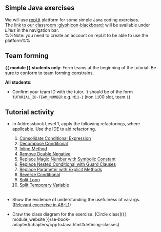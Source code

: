 <box>

## Simple Java exercises

We will use [repl.it](https://repl.it/) platform for some simple Java coding exercises.<br>
The [link to our classroom :glyphicon-blackboard:](https://repl.it/classroom/invite/5Nfgumx) will be available under *Links* in the navigation bar.<br>
%%Note: you need to create an account on repl.it to be able to use the platform%%

</box>

## Team forming

**{{ module }} students only**: Form teams at the beginning of the tutorial. Be sure to conform to team forming constrains.

<panel src="../../admin/project-teams.md#main" header="Admin {{ icon_embedding }} Team Forming :star:" minimized />

**All students**: 
* Confirm your team ID with the tutor. It should be of the form `TUTORIAL_ID-TEAM_NUMBER` e.g. `M11-1` (`M`on `11`00 slot, team `1`)

## Tutorial activity

* In Addressbook Level 1, apply the following refactorings, where applicable. Use the IDE to aid refactoring.
  1. [Consolidate Conditional Expression](https://refactoring.com/catalog/consolidateConditionalExpression.html)
  2. [Decompose Conditional](https://refactoring.com/catalog/decomposeConditional.html)
  3. [Inline Method](https://refactoring.com/catalog/inlineMethod.html)
  4. [Remove Double Negative](https://refactoring.com/catalog/removeDoubleNegative.html)
  5. [Replace Magic Number with Symbolic Constant](https://refactoring.com/catalog/replaceMagicNumberWithSymbolicConstant.html)
  6. [Replace Nested Conditional with Guard Clauses](https://refactoring.com/catalog/replaceNestedConditionalWithGuardClauses.html)
  7. [Replace Parameter with Explicit Methods](https://refactoring.com/catalog/replaceParameterWithExplicitMethods.html)
  8. [Reverse Conditional](https://refactoring.com/catalog/reverseConditional.html)
  9. [Split Loop](https://refactoring.com/catalog/splitLoop.html)
  10. [Split Temporary Variable](https://refactoring.com/catalog/splitTemporaryVariable.html)
 
  <br>

* Show the evidence of understanding the usefulness of varargs. ([Relevant excercise in AB-L1](https://github.com/nusCS2113-AY1819S2/addressbook-level1/blob/master/docs/LearningOutcomes.adoc#use-varargs-code-lo-varargs-code))

* Draw the class diagram for the exercise: [Circle class]({{ module_website }}/se-book-adapted/chapters/cppToJava.html#defining-classes) 